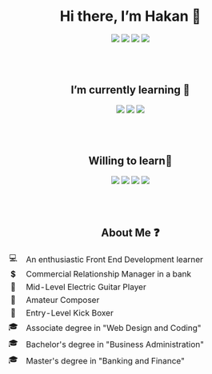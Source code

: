 

<h1 align="center">Hi there, I’m Hakan 👋</h1>
<div align="center">
<a href="https://www.linkedin.com/in/hakan-%C3%B6zdemir-a6a30272/"><img src="https://img.shields.io/badge/LinkedIn-0077B5?style=for-the-badge&logo=linkedin&logoColor=white"/></a>
<a href="mailto:hakan.ozdemir85@gmail.com"><img src="https://img.shields.io/badge/Gmail-D14836?style=for-the-badge&logo=gmail&logoColor=white"/></a>
<a href="https://www.instagram.com/hakan.ozdemir_/"><img src="https://img.shields.io/badge/Instagram-E4405F?style=for-the-badge&logo=instagram&logoColor=white"/></a>
<a href="https://twitter.com/hakanozdemir85"><img src="https://img.shields.io/badge/Twitter-1DA1F2?style=for-the-badge&logo=twitter&logoColor=white"/></a>
</div>
<br><br><br>



<h2 align="center">I’m currently learning 📖</h2>

<div align="center">
<img src="https://img.shields.io/badge/HTML5-E34F26?style=for-the-badge&logo=html5&logoColor=white"/>
<img src="https://img.shields.io/badge/CSS3-1572B6?style=for-the-badge&logo=css3&logoColor=white"/>
<img src="https://img.shields.io/badge/JavaScript-323330?style=for-the-badge&logo=javascript&logoColor=F7DF1E"/>
</div>
<br><br><br>



<h2 align="center">Willing to learn🧐</h2>

<div align="center">
<img src="https://img.shields.io/badge/Bootstrap-563D7C?style=for-the-badge&logo=bootstrap&logoColor=white"/>
<img src="https://img.shields.io/badge/jQuery-0769AD?style=for-the-badge&logo=jquery&logoColor=white"/>
<img src="https://img.shields.io/badge/TypeScript-007ACC?style=for-the-badge&logo=typescript&logoColor=white"/>
<img src="https://img.shields.io/badge/React-20232A?style=for-the-badge&logo=react&logoColor=61DAFB"/>

</div>
<br><br><br>



<h2 align="center">About Me ❓</h2>

<table align="center">
    <thead>
        <tr>
            <td align="center">💻</td>
            <td align="left">An enthusiastic Front End Development learner</td>
        </tr>
        <tr>
            <td align="center">💲</td>
            <td align="left">Commercial Relationship Manager in a bank</td>
        </tr>
        <tr>
            <td align="center">🎸</th>
            <td align="left"> Mid-Level Electric Guitar Player</td>
        </tr>
        <tr>
            <td align="center">🎵</td>
            <td align="left">Amateur Composer</td>
        </tr>
        <tr>
            <td align="center">🥊</td>
            <td align="left">Entry-Level Kick Boxer</td>
        </tr>
          <tr>
            <td align="center">🎓</td>
            <td align="left">Associate degree in "Web Design and Coding"</td>
        </tr>
          <tr>
            <td align="center">🎓</td>
            <td align="left">Bachelor's degree in "Business Administration"</td>
        </tr>
          <tr>
            <td align="center">🎓</td>
            <td align="left">Master's degree in "Banking and Finance"</td>
        </tr>
    </thead>
</table>
<br>
<br>
<br>
